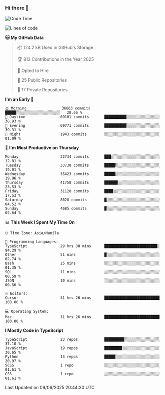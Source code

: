 ### Hi there 👋

<!--START_SECTION:waka-->
![Code Time](http://img.shields.io/badge/Code%20Time-1%2C820%20hrs%2012%20mins-blue)

![Lines of code](https://img.shields.io/badge/From%20Hello%20World%20I%27ve%20Written-66.9%20million%20lines%20of%20code-blue)

**🐱 My GitHub Data** 

> 📦 124.2 kB Used in GitHub's Storage 
 > 
> 🏆 813 Contributions in the Year 2025
 > 
> 💼 Opted to Hire
 > 
> 📜 25 Public Repositories 
 > 
> 🔑 17 Private Repositories 
 > 
**I'm an Early 🐤** 

```text
🌞 Morning                36663 commits       █████░░░░░░░░░░░░░░░░░░░░   20.66 % 
🌆 Daytime                69101 commits       ██████████░░░░░░░░░░░░░░░   38.93 % 
🌃 Evening                69771 commits       ██████████░░░░░░░░░░░░░░░   39.31 % 
🌙 Night                  1943 commits        ░░░░░░░░░░░░░░░░░░░░░░░░░   01.09 % 
```
📅 **I'm Most Productive on Thursday** 

```text
Monday                   22734 commits       ███░░░░░░░░░░░░░░░░░░░░░░   12.81 % 
Tuesday                  33730 commits       █████░░░░░░░░░░░░░░░░░░░░   19.01 % 
Wednesday                35423 commits       █████░░░░░░░░░░░░░░░░░░░░   19.96 % 
Thursday                 41758 commits       ██████░░░░░░░░░░░░░░░░░░░   23.53 % 
Friday                   31120 commits       ████░░░░░░░░░░░░░░░░░░░░░   17.53 % 
Saturday                 8028 commits        █░░░░░░░░░░░░░░░░░░░░░░░░   04.52 % 
Sunday                   4685 commits        █░░░░░░░░░░░░░░░░░░░░░░░░   02.64 % 
```


📊 **This Week I Spent My Time On** 

```text
🕑︎ Time Zone: Asia/Manila

💬 Programming Languages: 
TypeScript               29 hrs 38 mins      ████████████████████████░   94.29 % 
Other                    51 mins             █░░░░░░░░░░░░░░░░░░░░░░░░   02.74 % 
Bash                     25 mins             ░░░░░░░░░░░░░░░░░░░░░░░░░   01.35 % 
SQL                      11 mins             ░░░░░░░░░░░░░░░░░░░░░░░░░   00.59 % 
JSON                     10 mins             ░░░░░░░░░░░░░░░░░░░░░░░░░   00.56 % 

🔥 Editors: 
Cursor                   31 hrs 26 mins      █████████████████████████   100.00 % 

💻 Operating System: 
Mac                      31 hrs 26 mins      █████████████████████████   100.00 % 
```

**I Mostly Code in TypeScript** 

```text
TypeScript               23 repos            █████████░░░░░░░░░░░░░░░░   37.10 % 
JavaScript               19 repos            ████████░░░░░░░░░░░░░░░░░   30.65 % 
Python                   13 repos            █████░░░░░░░░░░░░░░░░░░░░   20.97 % 
SCSS                     1 repo              ░░░░░░░░░░░░░░░░░░░░░░░░░   01.61 % 
CSS                      1 repo              ░░░░░░░░░░░░░░░░░░░░░░░░░   01.61 % 
```




 Last Updated on 09/06/2025 20:44:30 UTC
<!--END_SECTION:waka-->
